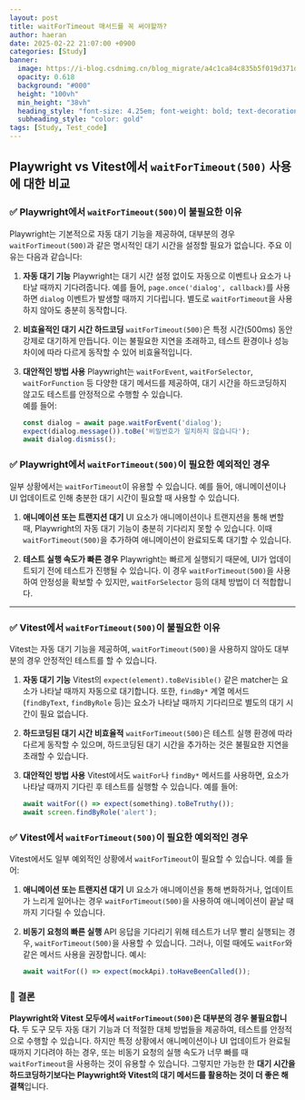 ```yaml
---
layout: post
title: waitForTimeout 매서드를 꼭 써야할까?
author: haeran
date: 2025-02-22 21:07:00 +0900
categories: [Study]
banner:
  image: https://i-blog.csdnimg.cn/blog_migrate/a4c1ca84c835b5f019d371d2461ccd30.png
  opacity: 0.618
  background: "#000"
  height: "100vh"
  min_height: "38vh"
  heading_style: "font-size: 4.25em; font-weight: bold; text-decoration: underline"
  subheading_style: "color: gold"
tags: [Study, Test_code]
---
```


## Playwright vs Vitest에서 `waitForTimeout(500)` 사용에 대한 비교

### ✅ **Playwright에서 `waitForTimeout(500)`이 불필요한 이유**
Playwright는 기본적으로 자동 대기 기능을 제공하여, 대부분의 경우 `waitForTimeout(500)`과 같은 명시적인 대기 시간을 설정할 필요가 없습니다. 주요 이유는 다음과 같습니다:

1. **자동 대기 기능**
   Playwright는 대기 시간 설정 없이도 자동으로 이벤트나 요소가 나타날 때까지 기다려줍니다. 예를 들어, `page.once('dialog', callback)`를 사용하면 `dialog` 이벤트가 발생할 때까지 기다립니다. 별도로 `waitForTimeout`을 사용하지 않아도 충분히 동작합니다.

2. **비효율적인 대기 시간 하드코딩**
   `waitForTimeout(500)`은 특정 시간(500ms) 동안 강제로 대기하게 만듭니다. 이는 불필요한 지연을 초래하고, 테스트 환경이나 성능 차이에 따라 다르게 동작할 수 있어 비효율적입니다.

3. **대안적인 방법 사용**
   Playwright는 `waitForEvent`, `waitForSelector`, `waitForFunction` 등 다양한 대기 메서드를 제공하여, 대기 시간을 하드코딩하지 않고도 테스트를 안정적으로 수행할 수 있습니다.   
   예를 들어:
   ```typescript
   const dialog = await page.waitForEvent('dialog');
   expect(dialog.message()).toBe('비밀번호가 일치하지 않습니다');
   await dialog.dismiss();
   ```

### ✅ **Playwright에서 `waitForTimeout(500)`이 필요한 예외적인 경우**
일부 상황에서는 `waitForTimeout`이 유용할 수 있습니다. 예를 들어, 애니메이션이나 UI 업데이트로 인해 충분한 대기 시간이 필요할 때 사용할 수 있습니다.

1. **애니메이션 또는 트랜지션 대기**
   UI 요소가 애니메이션이나 트랜지션을 통해 변할 때, Playwright의 자동 대기 기능이 충분히 기다리지 못할 수 있습니다. 이때 `waitForTimeout(500)`을 추가하여 애니메이션이 완료되도록 대기할 수 있습니다.

2. **테스트 실행 속도가 빠른 경우**
   Playwright는 빠르게 실행되기 때문에, UI가 업데이트되기 전에 테스트가 진행될 수 있습니다. 이 경우 `waitForTimeout(500)`을 사용하여 안정성을 확보할 수 있지만, `waitForSelector` 등의 대체 방법이 더 적합합니다.

---

### ✅ **Vitest에서 `waitForTimeout(500)`이 불필요한 이유**
Vitest는 자동 대기 기능을 제공하여, `waitForTimeout(500)`을 사용하지 않아도 대부분의 경우 안정적인 테스트를 할 수 있습니다.

1. **자동 대기 기능**
   Vitest의 `expect(element).toBeVisible()` 같은 matcher는 요소가 나타날 때까지 자동으로 대기합니다. 또한, `findBy*` 계열 메서드 (`findByText`, `findByRole` 등)는 요소가 나타날 때까지 기다리므로 별도의 대기 시간이 필요 없습니다.

2. **하드코딩된 대기 시간 비효율적**
   `waitForTimeout(500)`은 테스트 실행 환경에 따라 다르게 동작할 수 있으며, 하드코딩된 대기 시간을 추가하는 것은 불필요한 지연을 초래할 수 있습니다.

3. **대안적인 방법 사용**
   Vitest에서도 `waitFor`나 `findBy*` 메서드를 사용하면, 요소가 나타날 때까지 기다린 후 테스트를 실행할 수 있습니다.
   예를 들어:
   ```typescript
   await waitFor(() => expect(something).toBeTruthy());
   await screen.findByRole('alert');
   ```

### ✅ **Vitest에서 `waitForTimeout(500)`이 필요한 예외적인 경우**
Vitest에서도 일부 예외적인 상황에서 `waitForTimeout`이 필요할 수 있습니다. 예를 들어:

1. **애니메이션 또는 트랜지션 대기**
   UI 요소가 애니메이션을 통해 변화하거나, 업데이트가 느리게 일어나는 경우 `waitForTimeout(500)`을 사용하여 애니메이션이 끝날 때까지 기다릴 수 있습니다.

2. **비동기 요청의 빠른 실행**
   API 응답을 기다리기 위해 테스트가 너무 빨리 실행되는 경우, `waitForTimeout(500)`을 사용할 수 있습니다. 그러나, 이럴 때에도 `waitFor`와 같은 메서드 사용을 권장합니다.
   예시:
   ```typescript
   await waitFor(() => expect(mockApi).toHaveBeenCalled());
   ```

### 🎯 **결론**
**Playwright와 Vitest 모두에서 `waitForTimeout(500)`은 대부분의 경우 불필요합니다.** 두 도구 모두 자동 대기 기능과 더 적절한 대체 방법들을 제공하여, 테스트를 안정적으로 수행할 수 있습니다. 하지만 특정 상황에서 애니메이션이나 UI 업데이트가 완료될 때까지 기다려야 하는 경우, 또는 비동기 요청의 실행 속도가 너무 빠를 때 `waitForTimeout`을 사용하는 것이 유용할 수 있습니다. 그렇지만 가능한 한 **대기 시간을 하드코딩하기보다는 Playwright와 Vitest의 대기 메서드를 활용하는 것이 더 좋은 해결책**입니다.
